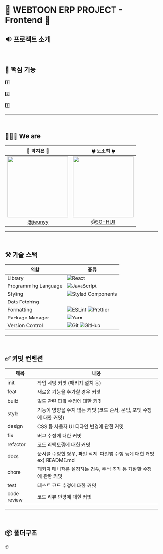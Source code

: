 # 💚 WEBTOON ERP PROJECT - Frontend 💚

## 🔉 프로젝트 소개

> 

<br />

## 🌱 핵심 기능

1️⃣ 

2️⃣ 

3️⃣

---

<br />

## 👩🏻‍💻 We are

|                                    🌈 박지은 🌈                                 |                                   🍀 노소희 🍀                                   |
| :------------------------------------------------------------------------------: | :-------------------------------------------------------------------------------: |
| <img src="https://avatars.githubusercontent.com/u/107592904?v=4" width="200px" /> | <img src="https://avatars.githubusercontent.com/u/109736890?v=4" width="200px" /> |
|                     [@jieunyy](https://github.com/jieunyy)                       |                     [@SO-HUII](https://github.com/SO-HUII)                       |

---

<br />

## ⚒️ 기술 스택

| 역할                 | 종류                                                                                                                                                                                                              |
| -------------------- | ----------------------------------------------------------------------------------------------------------------------------------------------------------------------------------------------------------------- |
| Library              | ![React](https://img.shields.io/badge/React-61DAFB?style=for-the-badge&logo=React&logoColor=black)                                                                                                                |
| Programming Language | ![JavaScript](https://img.shields.io/badge/JavaScript-F7DF1E.svg?style=for-the-badge&logo=JavaScript&logoColor=black)                                                                                             |
| Styling              | ![Styled Components](https://img.shields.io/badge/styled--components-DB7093?style=for-the-badge&logo=styled-components&logoColor=white)                                                                           |
| Data Fetching        |                                                                                                         |
| Formatting           | ![ESLint](https://img.shields.io/badge/ESLint-4B3263?style=for-the-badge&logo=eslint&logoColor=white) ![Prettier](https://img.shields.io/badge/Prettier-F7B93E?style=for-the-badge&logo=prettier&logoColor=white) |
| Package Manager      | ![Yarn](https://img.shields.io/badge/yarn-%232C8EBB.svg?style=for-the-badge&logo=yarn&logoColor=white)                                                                                                            |
| Version Control      | ![Git](https://img.shields.io/badge/git-%23F05033.svg?style=for-the-badge&logo=git&logoColor=white) ![GitHub](https://img.shields.io/badge/github-%23121011.svg?style=for-the-badge&logo=github&logoColor=white)  |

---

<br />

## ✅ 커밋 컨벤션

| 제목        | 내용                                                                             |
| ----------- | -------------------------------------------------------------------------------- |
| init        | 작업 세팅 커밋 (패키지 설치 등)                                                  |
| feat        | 새로운 기능을 추가할 경우 커밋                                                   |
| build       | 빌드 관련 파일 수정에 대한 커밋                                                  |
| style       | 기능에 영향을 주지 않는 커밋 (코드 순서, 문법, 포맷 수정에 대한 커밋)             |
| design      | CSS 등 사용자 UI 디자인 변경에 관한 커밋                                         |
| fix         | 버그 수정에 대한 커밋                                                            |
| refactor    | 코드 리팩토링에 대한 커밋                                                        |
| docs        | 문서를 수정한 경우, 파일 삭제, 파일명 수정 등에 대한 커밋 ex) README.md           |
| chore       | 패키지 매니저를 설정하는 경우, 주석 추가 등 자잘한 수정에 관한 커밋               |
| test        | 테스트 코드 수정에 대한 커밋                                                     |
| code review | 코드 리뷰 반영에 대한 커밋                                                       |

---

<br />

## 📦 폴더구조

```
📦

```

